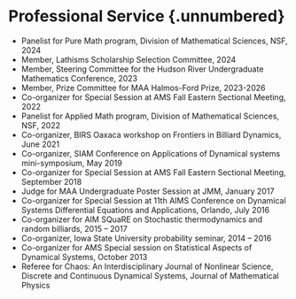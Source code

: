 Professional Service {.unnumbered}
=======================

-	Panelist for Pure Math program, Division of Mathematical Sciences, NSF, 2024
-	Member, Lathisms Scholarship Selection Committee, 2024
-	Member, Steering Committee for the Hudson River Undergraduate Mathematics Conference, 2023
-	Member, Prize Committee for MAA Halmos-Ford Prize, 2023-2026
-	Co-organizer for Special Session at AMS Fall Eastern Sectional Meeting, 2022
-	Panelist for Applied Math program, Division of Mathematical Sciences, NSF, 2022
-	Co-organizer, BIRS Oaxaca workshop on Frontiers in Billiard Dynamics, June 2021
-	Co-organizer, SIAM Conference on Applications of Dynamical systems mini-symposium, May 2019
-   Co-organizer for Special Session at AMS Fall Eastern Sectional Meeting, September 2018
-	Judge for MAA Undergraduate Poster Session at JMM, January 2017
-	Co-organizer for Special Session at 11th AIMS Conference on Dynamical Systems Differential Equations and Applications, Orlando, July 2016
-   Co-organizer for AIM SQuaRE on Stochastic thermodynamics and random billiards, 2015 – 2017
-	Co-organizer, Iowa State University probability seminar, 2014 – 2016 
-   Co-organizer for AMS Special session on Statistical Aspects of Dynamical Systems, October 2013
-	Referee for Chaos: An Interdisciplinary Journal of Nonlinear Science, Discrete and Continuous Dynamical Systems, Journal of Mathematical Physics

